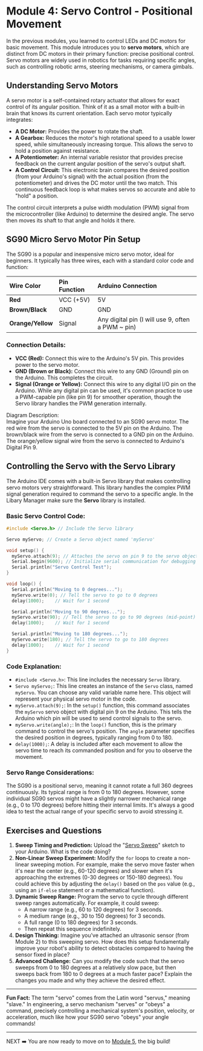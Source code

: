# **Module 4: Servo Control \- Positional Movement**

In the previous modules, you learned to control LEDs and DC motors for basic movement. This module introduces you to **servo motors**, which are distinct from DC motors in their primary function: precise positional control. Servo motors are widely used in robotics for tasks requiring specific angles, such as controlling robotic arms, steering mechanisms, or camera gimbals.

## **Understanding Servo Motors**
A servo motor is a self-contained rotary actuator that allows for exact control of its angular position. Think of it as a small motor with a built-in brain that knows its current orientation. Each servo motor typically integrates:

* **A DC Motor:** Provides the power to rotate the shaft.
* **A Gearbox:** Reduces the motor's high rotational speed to a usable lower speed, while simultaneously increasing torque. This allows the servo to hold a position against resistance.
* **A Potentiometer:** An internal variable resistor that provides precise feedback on the current angular position of the servo's output shaft.
* **A Control Circuit:** This electronic brain compares the desired position (from your Arduino's signal) with the actual position (from the potentiometer) and drives the DC motor until the two match. This continuous feedback loop is what makes servos so accurate and able to "hold" a position.


The control circuit interprets a pulse width modulation (PWM) signal from the microcontroller (like Arduino) to determine the desired angle. The servo then moves its shaft to that angle and holds it there.

## **SG90 Micro Servo Motor Pin Setup**

The SG90 is a popular and inexpensive micro servo motor, ideal for beginners. It typically has three wires, each with a standard color code and function:

| Wire Color | Pin Function | Arduino Connection |
| :---- | :---- | :---- |
| **Red** | VCC (+5V) | 5V |
| **Brown/Black** | GND | GND |
| **Orange/Yellow** | Signal | Any digital pin (I will use 9, often a PWM ~ pin) |

### **Connection Details:**

* **VCC (Red):** Connect this wire to the Arduino's 5V pin. This provides power to the servo motor.  
* **GND (Brown or Black):** Connect this wire to any GND (Ground) pin on the Arduino. This completes the circuit.  
* **Signal (Orange or Yellow):** Connect this wire to any digital I/O pin on the Arduino. While any digital pin can be used, it's common practice to use a PWM-capable pin (like pin 9\) for smoother operation, though the Servo library handles the PWM generation internally.

Diagram Description:  
Imagine your Arduino Uno board connected to an SG90 servo motor. The red wire from the servo is connected to the 5V pin on the Arduino. The brown/black wire from the servo is connected to a GND pin on the Arduino. The orange/yellow signal wire from the servo is connected to Arduino's Digital Pin 9\.

## **Controlling the Servo with the Servo Library**

The Arduino IDE comes with a built-in Servo library that makes controlling servo motors very straightforward. This library handles the complex PWM signal generation required to command the servo to a specific angle. In the Libary Manager make sure the **Servo** library is installed.

### **Basic Servo Control Code:**

```cpp
#include <Servo.h> // Include the Servo library

Servo myServo; // Create a Servo object named 'myServo'

void setup() {
  myServo.attach(9); // Attaches the servo on pin 9 to the servo object
  Serial.begin(9600); // Initialize serial communication for debugging
  Serial.println("Servo Control Test");
}

void loop() {
  Serial.println("Moving to 0 degrees...");
  myServo.write(0); // Tell the servo to go to 0 degrees
  delay(1000);    // Wait for 1 second

  Serial.println("Moving to 90 degrees...");
  myServo.write(90); // Tell the servo to go to 90 degrees (mid-point)
  delay(1000);    // Wait for 1 second

  Serial.println("Moving to 180 degrees...");
  myServo.write(180); // Tell the servo to go to 180 degrees
  delay(1000);    // Wait for 1 second
}
```

### **Code Explanation:**

* `#include <Servo.h>`: This line includes the necessary `Servo` library.
* `Servo myServo;`: This line creates an instance of the `Servo` class, named `myServo`. You can choose any valid variable name here. This object will represent your physical servo motor in the code.
* `myServo.attach(9);`: In the `setup()` function, this command associates the `myServo` servo object with digital pin 9 on the Arduino. This tells the Arduino which pin will be used to send control signals to the servo.
* `myServo.write(angle);`: In the `loop()` function, this is the primary command to control the servo's position. The `angle` parameter specifies the desired position in degrees, typically ranging from 0 to 180.
* `delay(1000);`: A delay is included after each movement to allow the servo time to reach its commanded position and for you to observe the movement.

### **Servo Range Considerations:**

The SG90 is a positional servo, meaning it cannot rotate a full 360 degrees continuously. Its typical range is from 0 to 180 degrees. However, some individual SG90 servos might have a slightly narrower mechanical range (e.g., 0 to 170 degrees) before hitting their internal limits. It's always a good idea to test the actual range of your specific servo to avoid stressing it.

## Exercises and Questions

1.  **Sweep Timing and Prediction:** Upload the "[Servo Sweep](./sketches/sketch_04_sweep.ino)" sketch to your Arduino. What is the code doing?
2.  **Non-Linear Sweep Experiment:** Modify the `for` loops to create a non-linear sweeping motion. For example, make the servo move faster when it's near the center (e.g., 60-120 degrees) and slower when it's approaching the extremes (0-30 degrees or 150-180 degrees). You could achieve this by adjusting the `delay()` based on the `pos` value (e.g., using an `if-else` statement or a mathematical function).
3.  **Dynamic Sweep Range:** Program the servo to cycle through different sweep ranges automatically. For example, it could sweep:
    * A narrow range (e.g., 60 to 120 degrees) for 3 seconds.
    * A medium range (e.g., 30 to 150 degrees) for 3 seconds.
    * A full range (0 to 180 degrees) for 3 seconds.
    * Then repeat this sequence indefinitely.
4.  **Design Thinking:** Imagine you've attached an ultrasonic sensor (from Module 2) to this sweeping servo. How does this setup fundamentally improve your robot's ability to detect obstacles compared to having the sensor fixed in place? 
5.  **Advanced Challenge:** Can you modify the code such that the servo sweeps from 0 to 180 degrees at a relatively slow pace, but then sweeps back from 180 to 0 degrees at a much faster pace? Explain the changes you made and why they achieve the desired effect.
---

**Fun Fact:** The term "servo" comes from the Latin word "servus," meaning "slave." In engineering, a servo mechanism "serves" or "obeys" a command, precisely controlling a mechanical system's position, velocity, or acceleration, much like how your SG90 servo "obeys" your angle commands!

---
NEXT ➡️ You are now ready to move on to [Module 5](./module_05.md), the big build!
